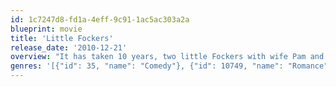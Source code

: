 ```yaml
---
id: 1c7247d8-fd1a-4eff-9c91-1ac5ac303a2a
blueprint: movie
title: 'Little Fockers'
release_date: '2010-12-21'
overview: "It has taken 10 years, two little Fockers with wife Pam and countless hurdles for Greg to finally get in with his tightly wound father-in-law, Jack. After the cash-strapped dad takes a job moonlighting for a drug company, Jack's suspicions about his favorite male nurse come roaring back. When Greg and Pam's entire clan descends for the twins' birthday party, Greg must prove to the skeptical Jack that he's fully capable as the man of the house."
genres: '[{"id": 35, "name": "Comedy"}, {"id": 10749, "name": "Romance"}]'
---
```

